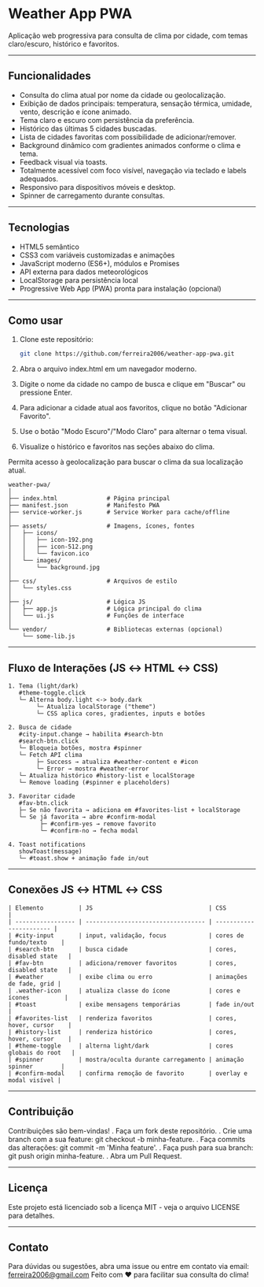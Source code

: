 # Weather App PWA

Aplicação web progressiva para consulta de clima por cidade, com temas claro/escuro, histórico e favoritos.

---

## Funcionalidades

- Consulta do clima atual por nome da cidade ou geolocalização.
- Exibição de dados principais: temperatura, sensação térmica, umidade, vento, descrição e ícone animado.
- Tema claro e escuro com persistência da preferência.
- Histórico das últimas 5 cidades buscadas.
- Lista de cidades favoritas com possibilidade de adicionar/remover.
- Background dinâmico com gradientes animados conforme o clima e tema.
- Feedback visual via toasts.
- Totalmente acessível com foco visível, navegação via teclado e labels adequados.
- Responsivo para dispositivos móveis e desktop.
- Spinner de carregamento durante consultas.

---

## Tecnologias

- HTML5 semântico
- CSS3 com variáveis customizadas e animações
- JavaScript moderno (ES6+), módulos e Promises
- API externa para dados meteorológicos
- LocalStorage para persistência local
- Progressive Web App (PWA) pronta para instalação (opcional)

---

## Como usar

1. Clone este repositório:
   ```bash
   git clone https://github.com/ferreira2006/weather-app-pwa.git

2. Abra o arquivo index.html em um navegador moderno.

3. Digite o nome da cidade no campo de busca e clique em "Buscar" ou pressione Enter.

4. Para adicionar a cidade atual aos favoritos, clique no botão "Adicionar Favorito".

5. Use o botão "Modo Escuro"/"Modo Claro" para alternar o tema visual.

6. Visualize o histórico e favoritos nas seções abaixo do clima.

Permita acesso à geolocalização para buscar o clima da sua localização atual.

```text
weather-pwa/
│
├── index.html              # Página principal
├── manifest.json           # Manifesto PWA
├── service-worker.js       # Service Worker para cache/offline
│
├── assets/                 # Imagens, ícones, fontes
│   ├── icons/
│   │   ├── icon-192.png
│   │   ├── icon-512.png
│   │   └── favicon.ico
│   └── images/
│       └── background.jpg
│
├── css/                    # Arquivos de estilo
│   └── styles.css
│
├── js/                     # Lógica JS
│   ├── app.js              # Lógica principal do clima
│   └── ui.js               # Funções de interface
│
└── vendor/                 # Bibliotecas externas (opcional)
    └── some-lib.js
```
---

## Fluxo de Interações (JS ↔ HTML ↔ CSS)

```text
1. Tema (light/dark)
   #theme-toggle.click
   └─ Alterna body.light <-> body.dark
        └─ Atualiza localStorage ("theme")
        └─ CSS aplica cores, gradientes, inputs e botões

2. Busca de cidade
   #city-input.change → habilita #search-btn
   #search-btn.click
   └─ Bloqueia botões, mostra #spinner
   └─ Fetch API clima
        ├─ Success → atualiza #weather-content e #icon
        └─ Error → mostra #weather-error
   └─ Atualiza histórico #history-list e localStorage
   └─ Remove loading (#spinner e placeholders)

3. Favoritar cidade
   #fav-btn.click
   ├─ Se não favorita → adiciona em #favorites-list + localStorage
   └─ Se já favorita → abre #confirm-modal
         ├─ #confirm-yes → remove favorito
         └─ #confirm-no → fecha modal

4. Toast notifications
   showToast(message)
   └─ #toast.show + animação fade in/out

```
---

## Conexões JS ↔ HTML ↔ CSS

```text
| Elemento          | JS                                 | CSS                     |
| ----------------- | ---------------------------------- | ----------------------- |
| #city-input       | input, validação, focus            | cores de fundo/texto    |
| #search-btn       | busca cidade                       | cores, disabled state   |
| #fav-btn          | adiciona/remover favoritos         | cores, disabled state   |
| #weather          | exibe clima ou erro                | animações de fade, grid |
| .weather-icon     | atualiza classe do ícone           | cores e ícones          |
| #toast            | exibe mensagens temporárias        | fade in/out             |
| #favorites-list   | renderiza favoritos                | cores, hover, cursor    |
| #history-list     | renderiza histórico                | cores, hover, cursor    |
| #theme-toggle     | alterna light/dark                 | cores globais do root   |
| #spinner          | mostra/oculta durante carregamento | animação spinner        |
| #confirm-modal    | confirma remoção de favorito       | overlay e modal visível |

```
---

## Contribuição

Contribuições são bem-vindas!
. Faça um fork deste repositório.
. Crie uma branch com a sua feature: git checkout -b minha-feature.
. Faça commits das alterações: git commit -m 'Minha feature'.
. Faça push para sua branch: git push origin minha-feature.
. Abra um Pull Request.

---

## Licença
Este projeto está licenciado sob a licença MIT - veja o arquivo LICENSE para detalhes.

---

## Contato
Para dúvidas ou sugestões, abra uma issue ou entre em contato via email: ferreira2006@gmail.com
Feito com ❤️ para facilitar sua consulta do clima!
